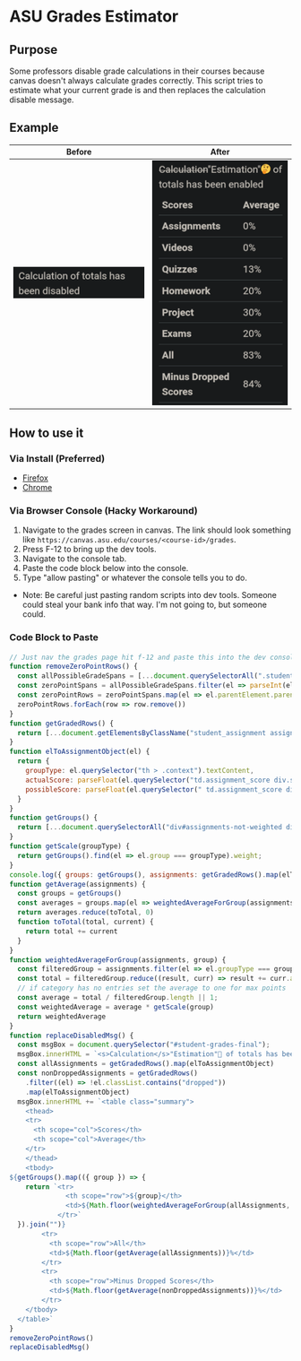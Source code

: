 # ASU Grades Estimator

## Purpose

Some professors disable grade calculations in their courses because canvas doesn't always calculate grades correctly. This script tries to estimate what your current grade is and then replaces the calculation disable message.

## Example

| Before                  | After                 |
| ----------------------- | --------------------- |
| ![Before](./before.png) | ![After](./after.png) |

## How to use it

### Via Install (Preferred)

- [Firefox](https://github.com/palmerusaf/asu-grade-calc/blob/521bfb1e2d5c830980d1446b32a3dd5d3b5dfef0/5224a0b9645549d688d8-1.0.0.xpi?raw=true)
- [Chrome](https://chromewebstore.google.com/detail/eknlkibmcjeclllpgmkoopbhlhmhikfk?utm_source=item-share-cp)

### Via Browser Console (Hacky Workaround)

1. Navigate to the grades screen in canvas. The link should look something like `https://canvas.asu.edu/courses/<course-id>/grades`.
2. Press F-12 to bring up the dev tools.
3. Navigate to the console tab.
4. Paste the code block below into the console.
5. Type "allow pasting" or whatever the console tells you to do.

- Note: Be careful just pasting random scripts into dev tools. Someone could steal your bank info that way. I'm not going to, but someone could.

### Code Block to Paste

```javascript:getGrades.js
// Just nav the grades page hit f-12 and paste this into the dev console
function removeZeroPointRows() {
  const allPossibleGradeSpans = [...document.querySelectorAll(".student_assignment .assignment_score .tooltip .grade+span")]
  const zeroPointSpans = allPossibleGradeSpans.filter(el => parseInt(el.textContent.replace("/", "")) === 0)
  const zeroPointRows = zeroPointSpans.map(el => el.parentElement.parentElement.parentElement.parentElement)
  zeroPointRows.forEach(row => row.remove())
}
function getGradedRows() {
  return [...document.getElementsByClassName("student_assignment assignment_graded")]
}
function elToAssignmentObject(el) {
  return {
    groupType: el.querySelector("th > .context").textContent,
    actualScore: parseFloat(el.querySelector("td.assignment_score div.score_holder span.tooltip span.grade").innerText.replace(/^.*\n/, "")),
    possibleScore: parseFloat(el.querySelector(" td.assignment_score div.score_holder span.tooltip >span.grade+span").innerText.replace(/^\//, "")),
  }
}
function getGroups() {
  return [...document.querySelectorAll("div#assignments-not-weighted div table.summary tbody tr")].map(el => ({ group: el.querySelector("th").textContent, weight: parseInt(el.querySelector("td").textContent.replace("%", "")) })).filter((el) => el.group != "Total");
}
function getScale(groupType) {
  return getGroups().find(el => el.group === groupType).weight;
}
console.log({ groups: getGroups(), assignments: getGradedRows().map(elToAssignmentObject) })
function getAverage(assignments) {
  const groups = getGroups()
  const averages = groups.map(el => weightedAverageForGroup(assignments, el.group))
  return averages.reduce(toTotal, 0)
  function toTotal(total, current) {
    return total += current
  }
}
function weightedAverageForGroup(assignments, group) {
  const filteredGroup = assignments.filter(el => el.groupType === group)
  const total = filteredGroup.reduce((result, curr) => result += curr.actualScore / curr.possibleScore, 0)
  // if category has no entries set the average to one for max points
  const average = total / filteredGroup.length || 1;
  const weightedAverage = average * getScale(group)
  return weightedAverage
}
function replaceDisabledMsg() {
  const msgBox = document.querySelector("#student-grades-final");
  msgBox.innerHTML = `<s>Calculation</s>"Estimation"🤔 of totals has been enabled\n`
  const allAssignments = getGradedRows().map(elToAssignmentObject)
  const nonDroppedAssignments = getGradedRows()
    .filter((el) => !el.classList.contains("dropped"))
    .map(elToAssignmentObject)
  msgBox.innerHTML += `<table class="summary">
    <thead>
    <tr>
      <th scope="col">Scores</th>
      <th scope="col">Average</th>
    </tr>
    </thead>
    <tbody>
${getGroups().map(({ group }) => {
    return `<tr>
              <th scope="row">${group}</th>
              <td>${Math.floor(weightedAverageForGroup(allAssignments, group))}%</td>
            </tr>`
  }).join("")}
        <tr>
          <th scope="row">All</th>
          <td>${Math.floor(getAverage(allAssignments))}%</td>
        </tr>
        <tr>
          <th scope="row">Minus Dropped Scores</th>
          <td>${Math.floor(getAverage(nonDroppedAssignments))}%</td>
        </tr>
    </tbody>
  </table>`
}
removeZeroPointRows()
replaceDisabledMsg()

```

